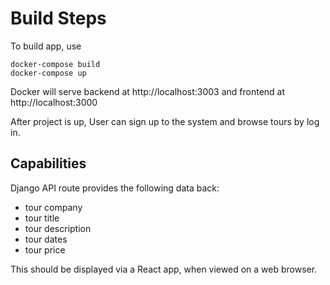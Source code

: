 # Build Steps
To build app, use 

    docker-compose build
    docker-compose up
    
Docker will serve backend at http://localhost:3003 
and frontend at http://localhost:3000

After project is up, User can sign up to the system and browse tours by log in. 

## Capabilities
Django API route provides the following data back:

* tour company
* tour title
* tour description
* tour dates
* tour price

This should be displayed via a React app, when viewed on a web browser.
